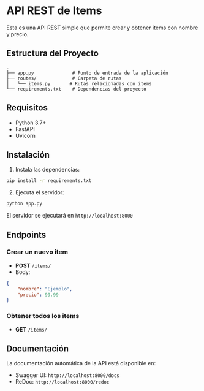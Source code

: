 # API REST de Items

Esta es una API REST simple que permite crear y obtener items con nombre y precio.

## Estructura del Proyecto
```
.
├── app.py              # Punto de entrada de la aplicación
├── routes/             # Carpeta de rutas
│   └── items.py       # Rutas relacionadas con items
└── requirements.txt    # Dependencias del proyecto
```

## Requisitos

- Python 3.7+
- FastAPI
- Uvicorn

## Instalación

1. Instala las dependencias:
```bash
pip install -r requirements.txt
```

2. Ejecuta el servidor:
```bash
python app.py
```

El servidor se ejecutará en `http://localhost:8000`

## Endpoints

### Crear un nuevo item
- **POST** `/items/`
- Body:
```json
{
    "nombre": "Ejemplo",
    "precio": 99.99
}
```

### Obtener todos los items
- **GET** `/items/`

## Documentación

La documentación automática de la API está disponible en:
- Swagger UI: `http://localhost:8000/docs`
- ReDoc: `http://localhost:8000/redoc`